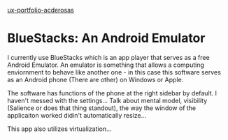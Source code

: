 [ux-portfolio-acderosas](https://github.com/UsabilityEngineering/ux-portfolio-acderosas/blob/c53c23ac054a7136dc2e42cea822c9b3731a630b/README.md)

# BlueStacks: An Android Emulator

I currently use BlueStacks which is an app player that serves as a free Android Emulator. An emulator is something that allows a computing enviornment to behave like another one - in this case this software serves as an Android phone (There are other) on Windows or Apple.

The software has functions of the phone at the right sidebar by default. I haven't messed with the settings... Talk about mental model, visibility (Salience or does that thing standout), the way the window of the applicaiton worked didin't automatically resize... 

This app also utilizes virtualization...


